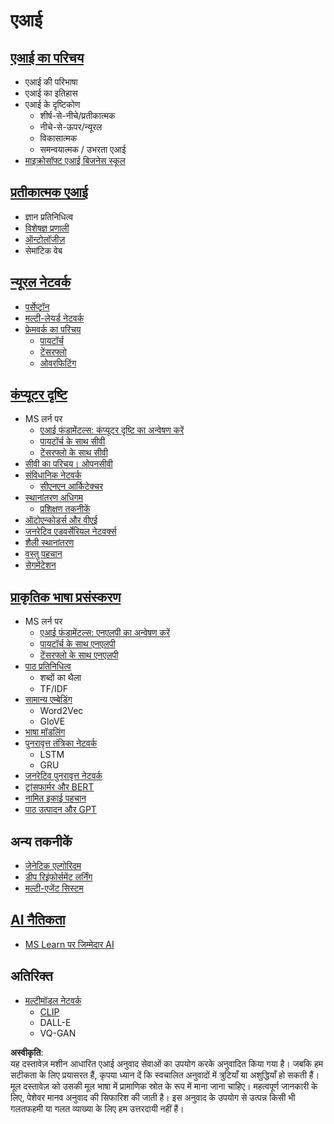 # एआई

## [एआई का परिचय](https://github.com/microsoft/AI-For-Beginners/blob/main/lessons/1-Intro/README.md)
 - एआई की परिभाषा
 - एआई का इतिहास
 - एआई के दृष्टिकोण
     - शीर्ष-से-नीचे/प्रतीकात्मक
     - नीचे-से-ऊपर/न्यूरल
     - विकासात्मक
     - समन्वयात्मक / उभरता एआई
 - [माइक्रोसॉफ्ट एआई बिजनेस स्कूल](https://www.microsoft.com/ai/ai-business-school/?WT.mc_id=academic-77998-cacaste)

## [प्रतीकात्मक एआई](https://github.com/microsoft/AI-For-Beginners/blob/main/lessons/2-Symbolic/README.md)
 - ज्ञान प्रतिनिधित्व
 - [विशेषज्ञ प्रणाली](https://github.com/microsoft/AI-For-Beginners/blob/main/lessons/2-Symbolic/Animals.ipynb)
 - [ऑन्टोलॉजीज़](https://github.com/microsoft/AI-For-Beginners/blob/main/lessons/2-Symbolic/FamilyOntology.ipynb)
 - सेमांटिक वेब

## [न्यूरल नेटवर्क](https://github.com/microsoft/AI-For-Beginners/blob/main/lessons/3-NeuralNetworks/README.md)
 - [पर्सेप्ट्रॉन](https://github.com/microsoft/AI-For-Beginners/blob/main/lessons/3-NeuralNetworks/03-Perceptron/README.md)
 - [मल्टी-लेयर्ड नेटवर्क](https://github.com/microsoft/AI-For-Beginners/blob/main/lessons/3-NeuralNetworks/04-OwnFramework/README.md)
 - [फ्रेमवर्क का परिचय](https://github.com/microsoft/AI-For-Beginners/blob/main/lessons/3-NeuralNetworks/05-Frameworks/README.md)
   - [पायटॉर्च](https://github.com/microsoft/AI-For-Beginners/blob/main/lessons/3-NeuralNetworks/05-Frameworks/IntroPyTorch.ipynb)
   - [टेंसरफ्लो](https://github.com/microsoft/AI-For-Beginners/blob/main/lessons/3-NeuralNetworks/05-Frameworks/IntroKerasTF.md)
   - [ओवरफिटिंग](https://github.com/microsoft/AI-For-Beginners/blob/main/lessons/3-NeuralNetworks/05-Frameworks/Overfitting.md)

## [कंप्यूटर दृष्टि](https://github.com/microsoft/AI-For-Beginners/blob/main/lessons/4-ComputerVision/README.md)
 - MS लर्न पर
    - [एआई फंडामेंटल्स: कंप्यूटर दृष्टि का अन्वेषण करें](https://docs.microsoft.com/learn/paths/explore-computer-vision-microsoft-azure/?WT.mc_id=academic-77998-cacaste)
    - [पायटॉर्च के साथ सीवी](https://docs.microsoft.com/learn/modules/intro-computer-vision-pytorch/?WT.mc_id=academic-77998-cacaste)
    - [टेंसरफ्लो के साथ सीवी](https://docs.microsoft.com/learn/modules/intro-computer-vision-TensorFlow/?WT.mc_id=academic-77998-cacaste)
 - [सीवी का परिचय। ओपनसीवी](https://github.com/microsoft/AI-For-Beginners/blob/main/lessons/4-ComputerVision/06-IntroCV/README.md)
 - [संविधानिक नेटवर्क](https://github.com/microsoft/AI-For-Beginners/blob/main/lessons/4-ComputerVision/07-ConvNets/README.md)
   - [सीएनएन आर्किटेक्चर](https://github.com/microsoft/AI-For-Beginners/blob/main/lessons/4-ComputerVision/07-ConvNets/CNN_Architectures.md)
 - [स्थानांतरण अधिगम](https://github.com/microsoft/AI-For-Beginners/blob/main/lessons/4-ComputerVision/08-TransferLearning/README.md)
   - [प्रशिक्षण तकनीकें](https://github.com/microsoft/AI-For-Beginners/blob/main/lessons/4-ComputerVision/08-TransferLearning/TrainingTricks.md)
 - [ऑटोएन्कोडर्स और वीएई](https://github.com/microsoft/AI-For-Beginners/blob/main/lessons/4-ComputerVision/09-Autoencoders/README.md)
 - [जनरेटिव एडवर्सेरियल नेटवर्क्स](https://github.com/microsoft/AI-For-Beginners/blob/main/lessons/4-ComputerVision/10-GANs/README.md)
 - [शैली स्थानांतरण](https://github.com/microsoft/AI-For-Beginners/blob/main/lessons/4-ComputerVision/10-GANs/StyleTransfer.ipynb)
 - [वस्तु पहचान](https://github.com/microsoft/AI-For-Beginners/blob/main/lessons/4-ComputerVision/11-ObjectDetection/README.md)
 - [सेगमेंटेशन](https://github.com/microsoft/AI-For-Beginners/blob/main/lessons/4-ComputerVision/12-Segmentation/README.md)

## [प्राकृतिक भाषा प्रसंस्करण](https://github.com/microsoft/AI-For-Beginners/blob/main/lessons/5-NLP/README.md)
 - MS लर्न पर
    - [एआई फंडामेंटल्स: एनएलपी का अन्वेषण करें](https://docs.microsoft.com/learn/paths/explore-natural-language-processing/?WT.mc_id=academic-77998-cacaste)
    - [पायटॉर्च के साथ एनएलपी](https://docs.microsoft.com/learn/modules/intro-natural-language-processing-pytorch/?WT.mc_id=academic-77998-cacaste)
    - [टेंसरफ्लो के साथ एनएलपी](https://docs.microsoft.com/learn/modules/intro-natural-language-processing-TensorFlow/?WT.mc_id=academic-77998-cacaste)
- [पाठ प्रतिनिधित्व](https://github.com/microsoft/AI-For-Beginners/blob/main/lessons/5-NLP/13-TextRep/README.md)
    - शब्दों का थैला
    - TF/IDF
 - [सामान्य एम्बेडिंग](https://github.com/microsoft/AI-For-Beginners/blob/main/lessons/5-NLP/14-Embeddings/README.md)
    - Word2Vec
    - GloVE
 - [भाषा मॉडलिंग](https://github.com/microsoft/AI-For-Beginners/blob/main/lessons/5-NLP/15-LanguageModeling)
 - [पुनरावृत्त तंत्रिका नेटवर्क](https://github.com/microsoft/AI-For-Beginners/blob/main/lessons/5-NLP/16-RNN/README.md)
     - LSTM
     - GRU
 - [जनरेटिव पुनरावृत्त नेटवर्क](https://github.com/microsoft/AI-For-Beginners/blob/main/lessons/5-NLP/17-GenerativeNetworks/README.md)
 - [ट्रांसफार्मर और BERT](https://github.com/microsoft/AI-For-Beginners/blob/main/lessons/5-NLP/18-Transformers/README.md)
 - [नामित इकाई पहचान](https://github.com/microsoft/AI-For-Beginners/blob/main/lessons/5-NLP/19-NER/README.md)
 - [पाठ उत्पादन और GPT](https://github.com/microsoft/AI-For-Beginners/blob/main/lessons/5-NLP/20-LanguageModels/README.md)
## अन्य तकनीकें
 - [जेनेटिक एल्गोरिदम](https://github.com/microsoft/AI-For-Beginners/blob/main/lessons/6-Other/21-GeneticAlgorithms/README.md)
 - [डीप रिइंफोर्समेंट लर्निंग](https://github.com/microsoft/AI-For-Beginners/blob/main/lessons/6-Other/22-DeepRL/README.md)
 - [मल्टी-एजेंट सिस्टम](https://github.com/microsoft/AI-For-Beginners/blob/main/lessons/6-Other/23-MultiagentSystems/README.md)

## [AI नैतिकता](https://github.com/microsoft/AI-For-Beginners/blob/main/lessons/7-Ethics/README.md)
 - [MS Learn पर जिम्मेदार AI](https://docs.microsoft.com/learn/paths/responsible-ai-business-principles/?WT.mc_id=academic-77998-cacaste)
## अतिरिक्त
 - [मल्टीमॉडल नेटवर्क](https://github.com/microsoft/AI-For-Beginners/blob/main/lessons/X-Extras/X1-MultiModal/README.md)
   - [CLIP](https://github.com/microsoft/AI-For-Beginners/blob/main/lessons/X-Extras/X1-MultiModal/Clip.ipynb)
   - DALL-E
   - VQ-GAN

**अस्वीकृति**:  
यह दस्तावेज़ मशीन आधारित एआई अनुवाद सेवाओं का उपयोग करके अनुवादित किया गया है। जबकि हम सटीकता के लिए प्रयासरत हैं, कृपया ध्यान दें कि स्वचालित अनुवादों में त्रुटियाँ या अशुद्धियाँ हो सकती हैं। मूल दस्तावेज़ को उसकी मूल भाषा में प्रामाणिक स्रोत के रूप में माना जाना चाहिए। महत्वपूर्ण जानकारी के लिए, पेशेवर मानव अनुवाद की सिफारिश की जाती है। इस अनुवाद के उपयोग से उत्पन्न किसी भी गलतफहमी या गलत व्याख्या के लिए हम उत्तरदायी नहीं हैं।